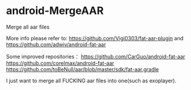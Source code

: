 # android-MergeAAR
Merge all aar files

More info please refer to: https://github.com/Vigi0303/fat-aar-plugin and https://github.com/adwiv/android-fat-aar

Some improved repositories：
https://github.com/CarGuo/android-fat-aar
https://github.com/corelmax/android-fat-aar
https://github.com/toBeNull/aar/blob/master/sdk/fat-aar.gradle

I just want to merge all FUCKING aar files into one(such as exoplayer).
